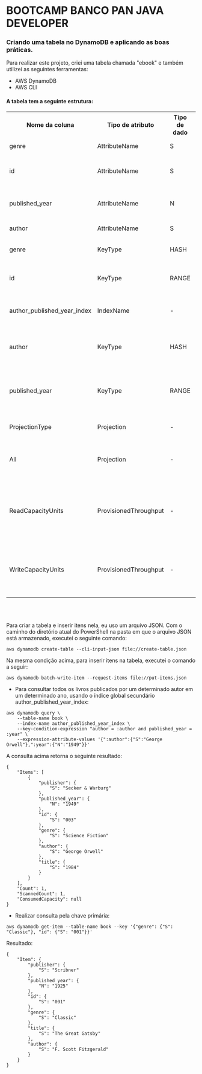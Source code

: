 <h1>BOOTCAMP BANCO PAN JAVA DEVELOPER</h1>

<h3>Criando uma tabela no DynamoDB e aplicando as boas práticas.</h3>
<p>Para realizar este projeto, criei uma tabela chamada "ebook" e também utilizei as seguintes ferramentas:</p>

- AWS DynamoDB
- AWS CLI
  
<h4>A tabela tem a seguinte estrutura:</h4>
<table>
  <tr>
    <th>Nome da coluna</th>
    <th>Tipo de atributo</th>
    <th>Tipo de dado</th>
    <th>Descrição</th>
  </tr>
  <tr>
    <td>genre</td>
    <td>AttributeName</td>
    <td>S</td>
    <td>O gênero do livro</td>
  </tr>
  <tr>
    <td>id</td>
    <td>AttributeName</td>
    <td>S</td>
    <td>O identificador único do livro.</td>
  </tr>
  <tr>
    <td>published_year</td>
    <td>AttributeName</td>
    <td>N</td>
    <td>O ano em que o livro foi publicado.</td>
  </tr>
  <tr>
    <td>author</td>
    <td>AttributeName</td>
    <td>S</td>
    <td>O autor do livro.</td>
  </tr>
  <tr>
    <td>genre</td>
    <td>KeyType</td>
    <td>HASH</td>
    <td>A chave hash para a tabela.</td>
  </tr>
  <tr>
    <td>id</td>
    <td>KeyType</td>
    <td>RANGE</td>
    <td>A chave de intervalo para a tabela.</td>
  </tr>
  <tr>
    <td>author_published_year_index</td>
    <td>IndexName</td>
    <td>-</td>
    <td>O nome do Índice Secundário Global.</td>
  </tr>
  <tr>
    <td>author</td>
    <td>KeyType</td>
    <td>HASH</td>
    <td>A chave hash para o Índice Secundário Global.</td>
  </tr>
  <tr>
    <td>published_year</td>
    <td>KeyType</td>
    <td>RANGE</td>
    <td>A chave de intervalo para o Índice Secundário Global.</td>
  </tr>
  <tr>
    <td>ProjectionType</td>
    <td>Projection</td>
    <td>-</td>
    <td>O tipo de projeção a ser usado</td>
  </tr>
  <tr>
    <td>All</td>
    <td>Projection</td>
    <td>-</td>
    <td>Todos os atributos da tabela são projetados no índice</td>
  </tr>
  <tr>
    <td>ReadCapacityUnits</td>
    <td>ProvisionedThroughput</td>
    <td>-</td>
    <td>O número máximo de leituras consistentes por segundo que podem ser executadas.</td>
  </tr>
  <tr>
    <td>WriteCapacityUnits</td>
    <td>ProvisionedThroughput</td>
    <td>-</td>
    <td>O número máximo de gravações por segundo que podem ser executadas</td>
  </tr>
</table>

</br></br>

<p>Para criar a tabela e inserir itens nela, eu uso um arquivo JSON. Com o caminho do diretório atual do PowerShell na pasta em que o arquivo JSON está armazenado, executei o seguinte comando:</p>

```
aws dynamodb create-table --cli-input-json file://create-table.json
```

<p>Na mesma condição acima, para inserir itens na tabela, executei o comando a seguir:</p>

```
aws dynamodb batch-write-item --request-items file://put-items.json
```

  - Para consultar todos os livros publicados por um determinado autor em um determinado ano, usando o índice global secundário author_published_year_index:

```
aws dynamodb query \    
    --table-name book \    
    --index-name author_published_year_index \
    --key-condition-expression "author = :author and published_year = :year" \     
    --expression-attribute-values '{":author":{"S":"George Orwell"},":year":{"N":"1949"}}'
```

A consulta acima retorna o seguinte resultado:
```
{
    "Items": [
        {
            "publisher": {
                "S": "Secker & Warburg"
            },
            "published_year": {
                "N": "1949"
            },
            "id": {
                "S": "003"
            },
            "genre": {
                "S": "Science Fiction"
            },
            "author": {
                "S": "George Orwell"
            },
            "title": {
                "S": "1984"
            }
        }
    ],
    "Count": 1,
    "ScannedCount": 1,
    "ConsumedCapacity": null
}
```

- Realizar consulta pela chave primária:

```
aws dynamodb get-item --table-name book --key '{"genre": {"S": "Classic"}, "id": {"S": "001"}}'
```

Resultado:

```
{
    "Item": {
        "publisher": {
            "S": "Scribner"
        },
        "published_year": {
            "N": "1925"
        },
        "id": {
            "S": "001"
        },
        "genre": {
            "S": "Classic"
        },
        "title": {
            "S": "The Great Gatsby"
        },
        "author": {
            "S": "F. Scott Fitzgerald"
        }
    }
}
```

